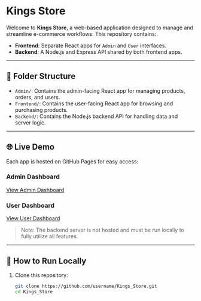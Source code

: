 # Kings Store

Welcome to **Kings Store**, a web-based application designed to manage and streamline e-commerce workflows. This repository contains:

- **Frontend**: Separate React apps for `Admin` and `User` interfaces.
- **Backend**: A Node.js and Express API shared by both frontend apps.

---

## 📂 Folder Structure

- `Admin/`: Contains the admin-facing React app for managing products, orders, and users.
- `Frontend/`: Contains the user-facing React app for browsing and purchasing products.
- `Backend/`: Contains the Node.js backend API for handling data and server logic.

---

## 🌐 Live Demo

Each app is hosted on GitHub Pages for easy access:

### **Admin Dashboard**
[View Admin Dashboard](https://username.github.io/Kings_Store/admin/)

### **User Dashboard**
[View User Dashboard](https://username.github.io/Kings_Store/user/)

> Note: The backend server is not hosted and must be run locally to fully utilize all features.

---

## 🚀 How to Run Locally

1. Clone this repository:
   ```bash
   git clone https://github.com/username/Kings_Store.git
   cd Kings_Store



